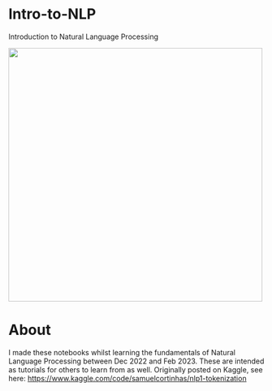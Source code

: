 # Intro-to-NLP

Introduction to Natural Language Processing

<img src="https://i.postimg.cc/Qx0fLKtJ/lang-pic.jpg" width=500>

# About

I made these notebooks whilst learning the fundamentals of Natural Language Processing between Dec 2022 and Feb 2023. These are intended as tutorials for others to learn from as well. Originally posted on Kaggle, see here: https://www.kaggle.com/code/samuelcortinhas/nlp1-tokenization
